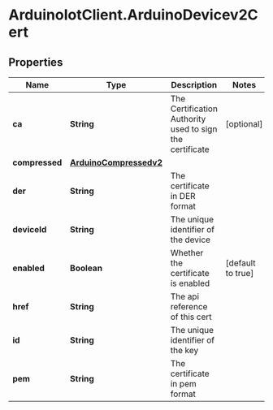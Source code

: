 # ArduinoIotClient.ArduinoDevicev2Cert

## Properties

Name | Type | Description | Notes
------------ | ------------- | ------------- | -------------
**ca** | **String** | The Certification Authority used to sign the certificate | [optional] 
**compressed** | [**ArduinoCompressedv2**](ArduinoCompressedv2.md) |  | 
**der** | **String** | The certificate in DER format | 
**deviceId** | **String** | The unique identifier of the device | 
**enabled** | **Boolean** | Whether the certificate is enabled | [default to true]
**href** | **String** | The api reference of this cert | 
**id** | **String** | The unique identifier of the key | 
**pem** | **String** | The certificate in pem format | 


